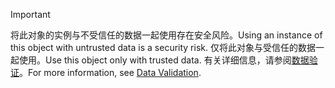 > [!IMPORTANT]
> <span data-ttu-id="6b03b-101">将此对象的实例与不受信任的数据一起使用存在安全风险。</span><span class="sxs-lookup"><span data-stu-id="6b03b-101">Using an instance of this object with untrusted data is a security risk.</span></span> <span data-ttu-id="6b03b-102">仅将此对象与受信任的数据一起使用。</span><span class="sxs-lookup"><span data-stu-id="6b03b-102">Use this object only with trusted data.</span></span> <span data-ttu-id="6b03b-103">有关详细信息，请参阅[数据验证](https://www.owasp.org/index.php/Data_Validation)。</span><span class="sxs-lookup"><span data-stu-id="6b03b-103">For more information, see [Data Validation](https://www.owasp.org/index.php/Data_Validation).</span></span>